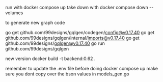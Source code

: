 run with docker compose up
take down with docker compose down --volumes

to generate new graph code

go get github.com/99designs/gqlgen/codegen/config@v0.17.40
go get github.com/99designs/gqlgen/internal/imports@v0.17.40
go get github.com/99designs/gqlgen@v0.17.40
go run github.com/99designs/gqlgen

new version
docker build -t backend:0.62 .

remember to update the .env file before doing docker compose up
make sure you dont copy over the bson values in models_gen.go